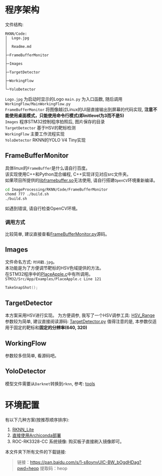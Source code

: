 # 程序架构
文件结构: 
```
RKNN/Code:
│  Logo.jpg
│  
│  Readme.md
│
├─FrameBufferMonitor
│
├─Images
│
├─TargetDetector
│
├─WorkingFlow
│
└─YoloDetector
```

`Logo.jpg`           为启动时显示的Logo
`main.py`            为入口函数, 随后调用`WorkingFlow/MainWorkingFlow.py`  
`FrameBufferMonitor` 将图像越过Linux的UI层直接输出到屏幕的代码实现, **注意不能使用桌面模式，只能使用命令行模式(即initlevel为3而不是5)**  
`Images`             程序STM32控制程序拍照后, 图片保存的目录  
`TargetDetector`     基于HSV的靶标检测  
`WorkingFlow`        主要工作流程实现  
`YoloDetector`       RKNN的YOLO V4 Tiny实现  

## FrameBufferMonitor
具体linux的`FrameBuffer`是什么请自行百度。  
该实现使用C++和Python混合编程, C++实现详见对应src文件夹。  
如果项目所提供的[libframebuffer.so](./Code/FrameBufferMonitor/lib/libframebuffer.so)无法使用, 请自行搭建`OpenCV`环境重新编译。 
```Bash
cd ImageProcessing/RKNN/Code/FrameBufferMonitor
chomd 777 ./build.sh
./build.sh
```
如遇到错误, 请自行检查OpenCV环境。  

### 调用方式
比较简单, 建议直接查看[FrameBufferMonitor.py](./Code/FrameBufferMonitor/FrameBufferMonitor.py)源码。  

## Images
文件命名方式: `时间戳.jpg`。  
本功能是为了方便调节靶标的HSV色域提供的方法。  
在STM32程序中的[PlaceApple.c](../../STM32/Src/App/Examples/PlaceApple.c)中有所调用。  
`STM32/Src/App/Examples/PlaceApple.c Line 121`
```C
TakeSnapShot();
```

## TargetDetector
本方案采用HSV进行实现。
为方便调参, 我写了一个HSV调参工具: [HSV_Range](https://github.com/h13-0/HSV-Range)
参数较为简单, 建议直接阅读源码: [TargetDetector.py](./Code/TargetDetector/TargetDetector.py)
值得注意的是, 本参数仅适用于固定的靶标和**固定的分辨率(640, 320)**

## WorkingFlow
参数较多但简单, 看源码吧。

## YoloDetector
模型文件需要从`Darknet`转换到`rknn`, 参考: [tools](../YoloV4Tiny/tools/Readme.md)

# 环境配置
有以下几种方案(按推荐顺序排序):
1. [RKNN_Lite](https://github.com/rockchip-linux/rknn-toolkit/tree/master/rknn-toolkit-lite/packages)
2. [直接使用Archiconda部署](./Environment/RK3328_env/Readme.md)
3. ROC-RK3328-CC 系统镜像: 购买板子直接刷入镜像即可。

本文件夹下所有文件的下载链接: 
> 链接：https://pan.baidu.com/s/1-s8oynvUIC-BW_bOgdHDag?pwd=heop 
> 提取码：heop

